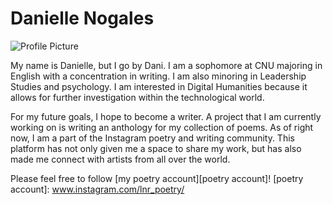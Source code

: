 
# Danielle Nogales

![Profile Picture](https://DanielleNogales.github.io/danielle-nogales-CNU/images/Profilepicture.jpg)

My name is Danielle, but I go by Dani. I am a sophomore at CNU majoring in English with a concentration in writing. I am also minoring in Leadership Studies and psychology. I am interested in Digital Humanities because it allows for further investigation within the technological world. 

For my future goals, I hope to become a writer. A project that I am currently working on is writing an anthology for my collection of poems. As of right now, I am a part of the Instagram poetry and writing community. This platform has not only given me a space to share my work, but has also made me connect with artists from all over the world.  

Please feel free to follow [my poetry account][poetry account]!
[poetry account]: www.instagram.com/lnr_poetry/



